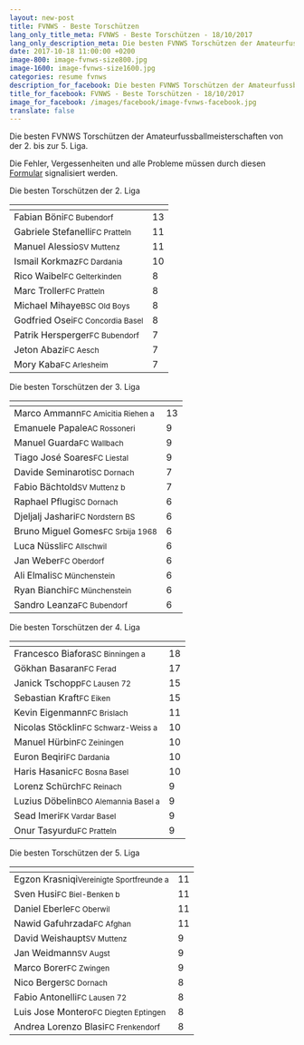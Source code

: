```yaml
---
layout: new-post
title: FVNWS - Beste Torschützen
lang_only_title_meta: FVNWS - Beste Torschützen - 18/10/2017
lang_only_description_meta: Die besten FVNWS Torschützen der Amateurfussballmeisterschaften von der 2. bis zur 5. Liga - 18/10/2017
date: 2017-10-18 11:00:00 +0200
image-800: image-fvnws-size800.jpg
image-1600: image-fvnws-size1600.jpg
categories: resume fvnws
description_for_facebook: Die besten FVNWS Torschützen der Amateurfussballmeisterschaften von der 2. bis zur 5. Liga
title_for_facebook: FVNWS - Beste Torschützen - 18/10/2017
image_for_facebook: /images/facebook/image-fvnws-facebook.jpg
translate: false
---
```

Die besten FVNWS Torschützen der Amateurfussballmeisterschaften von der 2. bis zur 5. Liga.

Die Fehler, Vergessenheiten und alle Probleme müssen durch diesen <a href="/formular-fehlermeldung">Formular</a> signalisiert werden.

Die besten Torschützen der 2. Liga

<table class="table"><thead><tr><th><i class="fa fa-male"></i></th><th><i class="fa fa-futbol-o"></i></th></tr></thead><tbody><tr><td>Fabian Böni<span class='d-block team-name'><small>FC Bubendorf</small></span></td><td>13</td></tr><tr><td>Gabriele Stefanelli<span class='d-block team-name'><small>FC Pratteln</small></span></td><td>11</td></tr><tr><td>Manuel Alessio<span class='d-block team-name'><small>SV Muttenz</small></span></td><td>11</td></tr><tr><td>Ismail Korkmaz<span class='d-block team-name'><small>FC Dardania</small></span></td><td>10</td></tr><tr><td>Rico Waibel<span class='d-block team-name'><small>FC Gelterkinden</small></span></td><td>8</td></tr><tr><td>Marc Troller<span class='d-block team-name'><small>FC Pratteln</small></span></td><td>8</td></tr><tr><td>Michael Mihaye<span class='d-block team-name'><small>BSC Old Boys</small></span></td><td>8</td></tr><tr><td>Godfried Osei<span class='d-block team-name'><small>FC Concordia Basel</small></span></td><td>8</td></tr><tr><td>Patrik Hersperger<span class='d-block team-name'><small>FC Bubendorf</small></span></td><td>7</td></tr><tr><td>Jeton Abazi<span class='d-block team-name'><small>FC Aesch</small></span></td><td>7</td></tr><tr><td>Mory Kaba<span class='d-block team-name'><small>FC Arlesheim</small></span></td><td>7</td></tr></tbody></table>

Die besten Torschützen der 3. Liga

<table class="table"><thead><tr><th><i class="fa fa-male"></i></th><th><i class="fa fa-futbol-o"></i></th></tr></thead><tbody><tr><td>Marco Ammann<span class='d-block team-name'><small>FC Amicitia Riehen a</small></span></td><td>13</td></tr><tr><td>Emanuele Papale<span class='d-block team-name'><small>AC Rossoneri</small></span></td><td>9</td></tr><tr><td>Manuel Guarda<span class='d-block team-name'><small>FC Wallbach</small></span></td><td>9</td></tr><tr><td>Tiago José Soares<span class='d-block team-name'><small>FC Liestal</small></span></td><td>9</td></tr><tr><td>Davide Seminaroti<span class='d-block team-name'><small>SC Dornach</small></span></td><td>7</td></tr><tr><td>Fabio Bächtold<span class='d-block team-name'><small>SV Muttenz b</small></span></td><td>7</td></tr><tr><td>Raphael Pflugi<span class='d-block team-name'><small>SC Dornach</small></span></td><td>6</td></tr><tr><td>Djeljalj Jashari<span class='d-block team-name'><small>FC Nordstern BS</small></span></td><td>6</td></tr><tr><td>Bruno Miguel Gomes<span class='d-block team-name'><small>FC Srbija 1968</small></span></td><td>6</td></tr><tr><td>Luca Nüssli<span class='d-block team-name'><small>FC Allschwil</small></span></td><td>6</td></tr><tr><td>Jan Weber<span class='d-block team-name'><small>FC Oberdorf</small></span></td><td>6</td></tr><tr><td>Ali Elmali<span class='d-block team-name'><small>SC Münchenstein</small></span></td><td>6</td></tr><tr><td>Ryan Bianchi<span class='d-block team-name'><small>FC Münchenstein</small></span></td><td>6</td></tr><tr><td>Sandro Leanza<span class='d-block team-name'><small>FC Bubendorf</small></span></td><td>6</td></tr></tbody></table>

Die besten Torschützen der 4. Liga

<table class="table"><thead><tr><th><i class="fa fa-male"></i></th><th><i class="fa fa-futbol-o"></i></th></tr></thead><tbody><tr><td>Francesco Biafora<span class='d-block team-name'><small>SC Binningen a</small></span></td><td>18</td></tr><tr><td>Gökhan Basaran<span class='d-block team-name'><small>FC Ferad</small></span></td><td>17</td></tr><tr><td>Janick Tschopp<span class='d-block team-name'><small>FC Lausen 72</small></span></td><td>15</td></tr><tr><td>Sebastian Kraft<span class='d-block team-name'><small>FC Eiken</small></span></td><td>15</td></tr><tr><td>Kevin Eigenmann<span class='d-block team-name'><small>FC Brislach</small></span></td><td>11</td></tr><tr><td>Nicolas Stöcklin<span class='d-block team-name'><small>FC Schwarz-Weiss a</small></span></td><td>10</td></tr><tr><td>Manuel Hürbin<span class='d-block team-name'><small>FC Zeiningen</small></span></td><td>10</td></tr><tr><td>Euron Beqiri<span class='d-block team-name'><small>FC Dardania</small></span></td><td>10</td></tr><tr><td>Haris Hasanic<span class='d-block team-name'><small>FC Bosna Basel</small></span></td><td>10</td></tr><tr><td>Lorenz Schürch<span class='d-block team-name'><small>FC Reinach</small></span></td><td>9</td></tr><tr><td>Luzius Döbelin<span class='d-block team-name'><small>BCO Alemannia Basel a</small></span></td><td>9</td></tr><tr><td>Sead Imeri<span class='d-block team-name'><small>FK Vardar Basel</small></span></td><td>9</td></tr><tr><td>Onur Tasyurdu<span class='d-block team-name'><small>FC Pratteln</small></span></td><td>9</td></tr></tbody></table>

Die besten Torschützen der 5. Liga

<table class="table"><thead><tr><th><i class="fa fa-male"></i></th><th><i class="fa fa-futbol-o"></i></th></tr></thead><tbody><tr><td>Egzon Krasniqi<span class='d-block team-name'><small>Vereinigte Sportfreunde a</small></span></td><td>11</td></tr><tr><td>Sven Husi<span class='d-block team-name'><small>FC Biel-Benken b</small></span></td><td>11</td></tr><tr><td>Daniel Eberle<span class='d-block team-name'><small>FC Oberwil</small></span></td><td>11</td></tr><tr><td>Nawid Gafuhrzada<span class='d-block team-name'><small>FC Afghan</small></span></td><td>11</td></tr><tr><td>David Weishaupt<span class='d-block team-name'><small>SV Muttenz</small></span></td><td>9</td></tr><tr><td>Jan Weidmann<span class='d-block team-name'><small>SV Augst</small></span></td><td>9</td></tr><tr><td>Marco Borer<span class='d-block team-name'><small>FC Zwingen</small></span></td><td>9</td></tr><tr><td>Nico Berger<span class='d-block team-name'><small>SC Dornach</small></span></td><td>8</td></tr><tr><td>Fabio Antonelli<span class='d-block team-name'><small>FC Lausen 72</small></span></td><td>8</td></tr><tr><td>Luis Jose Montero<span class='d-block team-name'><small>FC Diegten Eptingen</small></span></td><td>8</td></tr><tr><td>Andrea Lorenzo Blasi<span class='d-block team-name'><small>FC Frenkendorf</small></span></td><td>8</td></tr></tbody></table>

